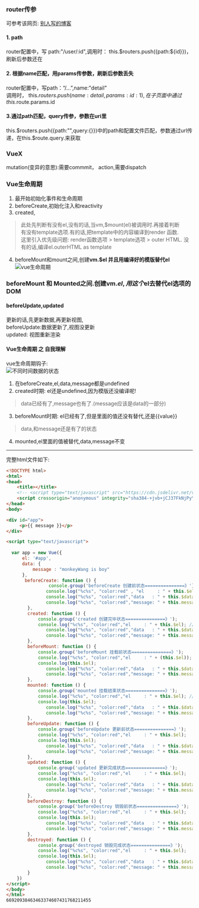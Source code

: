 ### router传参
可参考该网页: [别人写的博客](https://www.cnblogs.com/beka/p/8583924.html)
#### 1. path   
router配置中，写 path:"/user/:id",调用时： this.$routers.push({path:${id}})，刷新后参数还在  
#### 2. 根据name匹配，用params传参数，刷新后参数丢失  
router配置中，写path：“/...”,name:"detail"  
调用时， this.$routers.push({name:detail,params:{id:1}}),  
在子页面中通过this.$route.params.id  
#### 3.通过path匹配，query传参，参数在uri里
this.$routers.push({path:"",query:{}})中的path和配置文件匹配，参数通过url传递，在this.$route.query.来获取




### VueX
mutation(变异的意思):需要commmit， 
action,需要dispatch


### Vue生命周期
1. 最开始初始化事件和生命周期  
2. beforeCreate,初始化注入和reactivity  
3. created,  
>此处先判断有没有el,没有的话,当vm,$mount(el)被调用时.再接着判断  
> 有没有template选项.有的话,把template中的内容编译到render 函数.  
> 这里引入优先级问题: render函数选项 > template选项 > outer HTML.
> 没有的话,编译el.outerHTML as template
4. beforeMount和mount之间,创建**vm.$el 并且用编译好的模版替代el**
![vue生命周期](https://cn.vuejs.org/images/lifecycle.png)

### beforeMount 和 Mounted之间.创建vm.$el,用这个$el去替代el选项的DOM
#### beforeUpdate,updated
更新的话,先更新数据,再更新视图,  
beforeUpdate:数据更新了,视图没更新  
updated: 视图重新渲染
#### Vue生命周期 之 自我理解
vue生命周期钩子:  
![不同时间数据的状态](https://s1.ax1x.com/2020/07/17/U6gp5j.png)  
1. 在beforeCreate,el,data,message都是undefined  
2. created时期: el还是undefined,因为模版还没编译呢!  
>data已经有了,message也有了.(message应该是data的一部分)  
3. beforeMount时期: el已经有了,但是里面的值还没有替代,还是{{value}}  
>data,和message还是有了的状态  
4. mounted,el里面的值被替代,data,message不变







----
完整html文件如下:  
```html
<!DOCTYPE html>
<html>
<head>
    <title></title>
    <!-- <script type="text/javascript" src="https://cdn.jsdelivr.net/vue/2.1.3/vue.js"></script> -->
    <script crossorigin="anonymous" integrity="sha384-+jvb+jCJ37FkNjPyYLI3KJzQeD8pPFXUra3B/QJFqQ3txYrUPIP1eOfxK4h3cKZP" src="https://lib.baomitu.com/vue/2.6.11/vue.js"></script>
</head>
<body>

<div id="app">
     <p>{{ message }}</p>
</div>

<script type="text/javascript">
    
  var app = new Vue({
      el: '#app',
      data: {
          message : "monkeyWang is boy" 
      },
       beforeCreate: function () {
                console.group('beforeCreate 创建前状态===============》');
               console.log("%c%s", "color:red" , "el     : " + this.$el); //undefined
               console.log("%c%s", "color:red","data   : " + this.$data); //undefined 
               console.log("%c%s", "color:red","message: " + this.message)  
        },
        created: function () {
            console.group('created 创建完毕状态===============》');
            console.log("%c%s", "color:red","el     : " + this.$el); //undefined
               console.log("%c%s", "color:red","data   : " + this.$data); //已被初始化 
               console.log("%c%s", "color:red","message: " + this.message); //已被初始化
        },
        beforeMount: function () {
            console.group('beforeMount 挂载前状态===============》');
            console.log("%c%s", "color:red","el     : " + (this.$el)); //已被初始化
            console.log(this.$el);
               console.log("%c%s", "color:red","data   : " + this.$data); //已被初始化  
               console.log("%c%s", "color:red","message: " + this.message); //已被初始化  
        },
        mounted: function () {
            console.group('mounted 挂载结束状态===============》');
            console.log("%c%s", "color:red","el     : " + this.$el); //已被初始化
            console.log(this.$el);    
               console.log("%c%s", "color:red","data   : " + this.$data); //已被初始化
               console.log("%c%s", "color:red","message: " + this.message); //已被初始化 
        },
        beforeUpdate: function () {
            console.group('beforeUpdate 更新前状态===============》');
            console.log("%c%s", "color:red","el     : " + this.$el);
            console.log(this.$el);   
               console.log("%c%s", "color:red","data   : " + this.$data); 
               console.log("%c%s", "color:red","message: " + this.message); 
        },
        updated: function () {
            console.group('updated 更新完成状态===============》');
            console.log("%c%s", "color:red","el     : " + this.$el);
            console.log(this.$el); 
               console.log("%c%s", "color:red","data   : " + this.$data); 
               console.log("%c%s", "color:red","message: " + this.message); 
        },
        beforeDestroy: function () {
            console.group('beforeDestroy 销毁前状态===============》');
            console.log("%c%s", "color:red","el     : " + this.$el);
            console.log(this.$el);    
               console.log("%c%s", "color:red","data   : " + this.$data); 
               console.log("%c%s", "color:red","message: " + this.message); 
        },
        destroyed: function () {
            console.group('destroyed 销毁完成状态===============》');
            console.log("%c%s", "color:red","el     : " + this.$el);
            console.log(this.$el);  
               console.log("%c%s", "color:red","data   : " + this.$data); 
               console.log("%c%s", "color:red","message: " + this.message)
        }
    })
</script>
</body>
</html>
66920938463463374607431768211455
```
